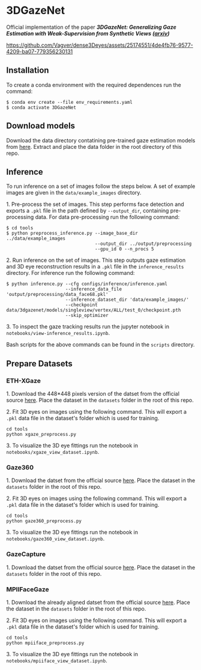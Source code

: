 # 3DGazeNet

Official implementation of the paper ***3DGazeNet: Generalizing Gaze Estimation with Weak-Supervision from Synthetic Views ([arxiv](https://arxiv.org/abs/2212.02997))***

https://github.com/Vagver/dense3Deyes/assets/25174551/4de4fb76-9577-4209-ba07-779356230131

## Installation

To create a conda environment with the required dependences run the command: 

```
$ conda env create --file env_requirements.yaml
$ conda activate 3DGazeNet
```

## Download models

Download the data directory contatining pre-trained gaze estimation models from [here](https://drive.google.com/file/d/1mYvKRJGS8LY5IU3I8Qfvm-xINQyby1z5/view?usp=sharing). Extract and place the data folder in the root directory of this repo.

## Inference

To run inference on a set of images follow the steps below. A set of example images are given in the `data/example_images` directory.

1\. Pre-process the set of images. This step performs face detection and exports a `.pkl` file in the path defined by `--output_dir`, containing pre-processing data. For data pre-processing run the following command:

```
$ cd tools
$ python preprocess_inference.py --image_base_dir ../data/example_images 
                                 --output_dir ../output/preprocessing
                                 --gpu_id 0 --n_procs 5
```

2\. Run inference on the set of images. This step outputs gaze estimation and 3D eye reconstruction results in a `.pkl` file in the `inference_results` directory. For inference run the following command:

```
$ python inference.py --cfg configs/inference/inference.yaml
                      --inference_data_file 'output/preprocessing/data_face68.pkl'
                      --inference_dataset_dir 'data/example_images/'
                      --checkpoint data/3dgazenet/models/singleview/vertex/ALL/test_0/checkpoint.pth
                      --skip_optimizer
```

3\. To inspect the gaze tracking results run the jupyter notebook in `notebooks/view-inference_results.ipynb`.

Bash scripts for the above commands can be found in the `scripts` directory.

## Prepare Datasets 

### ETH-XGaze
1\. Download the 448*448 pixels version of the datset from the official source [here](https://ait.ethz.ch/xgaze). Place the dataset in the `datasets` folder in the root of this repo.

2\. Fit 3D eyes on images using the following command. This will export a `.pkl` data file in the dataset's folder which is used for training.
```
cd tools
python xgaze_preprocess.py
```

3\. To visualize the 3D eye fittings run the notebook in `notebooks/xgaze_view_dataset.ipynb`.

### Gaze360

1\. Download the datset from the official source [here](http://gaze360.csail.mit.edu/). Place the dataset in the `datasets` folder in the root of this repo.

2\. Fit 3D eyes on images using the following command. This will export a `.pkl` data file in the dataset's folder which is used for training.
```
cd tools
python gaze360_preprocess.py
```

3\. To visualize the 3D eye fittings run the notebook in `notebooks/gaze360_view_dataset.ipynb`.

### GazeCapture

1\. Download the datset from the official source [here](https://gazecapture.csail.mit.edu/). Place the dataset in the `datasets` folder in the root of this repo.

### MPIIFaceGaze

1\. Download the already aligned datset from the official source [here](https://www.perceptualui.org/research/datasets/MPIIFaceGaze/). Place the dataset in the `datasets` folder in the root of this repo.

2\. Fit 3D eyes on images using the following command. This will export a `.pkl` data file in the dataset's folder which is used for training.
```
cd tools
python mpiiface_preprocess.py
```

3\. To visualize the 3D eye fittings run the notebook in `notebooks/mpiiface_view_dataset.ipynb`.


